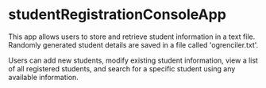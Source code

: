 # studentRegistrationConsoleApp

This app allows users to store and retrieve student information in a text file. Randomly generated student details are saved in a file called 'ogrenciler.txt'.

Users can add new students, modify existing student information, view a list of all registered students, and search for a specific student using any available information.

